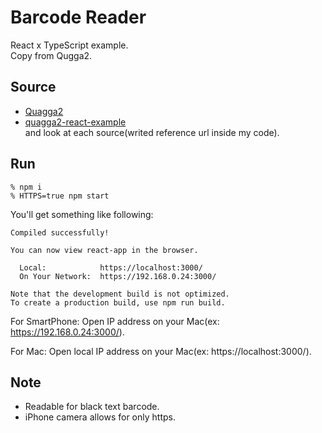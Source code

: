 # Barcode Reader
React x TypeScript example.  
Copy from Qugga2.

## Source
- [Quagga2](https://github.com/ericblade/quagga2)
- [quagga2-react-example](https://github.com/ericblade/quagga2-react-example/)  
and look at each source(writed reference url inside my code).

## Run
```
% npm i
% HTTPS=true npm start
```

You'll get something like following: 

```
Compiled successfully!

You can now view react-app in the browser.

  Local:            https://localhost:3000/
  On Your Network:  https://192.168.0.24:3000/

Note that the development build is not optimized.
To create a production build, use npm run build.
```

For SmartPhone:
Open IP address on your Mac(ex: https://192.168.0.24:3000/).

For Mac:
Open local IP address on your Mac(ex: https://localhost:3000/).

## Note
- Readable for black text barcode.
- iPhone camera allows for only https.